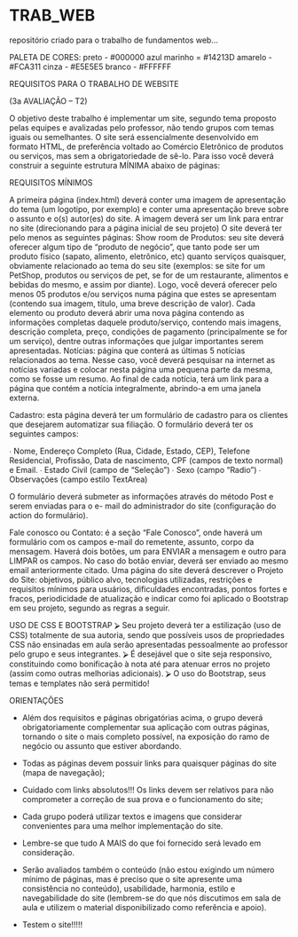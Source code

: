 # TRAB_WEB
repositório criado para o trabalho de fundamentos web...

PALETA DE CORES:
    preto - #000000
    azul marinho = #14213D
    amarelo - #FCA311
    cinza - #E5E5E5
    branco - #FFFFFF


REQUISITOS PARA O TRABALHO DE WEBSITE

(3a AVALIAÇÃO – T2)

O objetivo deste trabalho é implementar um site, segundo tema proposto pelas equipes e avalizadas
pelo professor, não tendo grupos com temas iguais ou semelhantes. O site será essencialmente
desenvolvido em formato HTML, de preferência voltado ao Comércio Eletrônico de produtos ou
serviços, mas sem a obrigatoriedade de sê-lo. Para isso você deverá construir a seguinte estrutura
MÍNIMA abaixo de páginas:

REQUISITOS MÍNIMOS

A primeira página (index.html) deverá conter uma imagem de apresentação do tema (um logotipo,
por exemplo) e conter uma apresentação breve sobre o assunto e o(s) autor(es) do site. A imagem
deverá ser um link para entrar no site (direcionando para a página inicial de seu projeto)
O site deverá ter pelo menos as seguintes páginas:
Show room de Produtos: seu site deverá oferecer algum tipo de “produto de negócio”, que tanto
pode ser um produto físico (sapato, alimento, eletrônico, etc) quanto serviços quaisquer, obviamente
relacionado ao tema do seu site (exemplos: se site for um PetShop, produtos ou serviços de pet, se
for de um restaurante, alimentos e bebidas do mesmo, e assim por diante). Logo, você deverá
oferecer pelo menos 05 produtos e/ou serviços numa página que estes se apresentam (contendo
sua imagem, titulo, uma breve descrição de valor). Cada elemento ou produto deverá abrir uma nova
página contendo as informações completas daquele produto/serviço, contendo mais imagens,
descrição completa, preço, condições de pagamento (principalmente se for um serviço), dentre
outras informações que julgar importantes serem apresentadas.
Notícias: página que conterá as últimas 5 notícias relacionados ao tema. Nesse caso, você deverá
pesquisar na internet as notícias variadas e colocar nesta página uma pequena parte da mesma,
como se fosse um resumo. Ao final de cada notícia, terá um link para a página que contém a notícia
integralmente, abrindo-a em uma janela externa.

Cadastro: esta página deverá ter um formulário de cadastro para os clientes que desejarem
automatizar sua filiação. O formulário deverá ter os seguintes campos:

∙ Nome, Endereço Completo (Rua, Cidade, Estado, CEP), Telefone Residencial,
Profissão, Data de nascimento, CPF (campos de texto normal) e Email.
∙ Estado Civil (campo de “Seleção”)
∙ Sexo (campo “Radio”)
∙ Observações (campo estilo TextArea)

O formulário deverá submeter as informações através do método Post e serem enviadas para o e-
mail do administrador do site (configuração do action do formulário).

Fale conosco ou Contato: é a seção “Fale Conosco”, onde haverá um formulário com os campos
e-mail do remetente, assunto, corpo da mensagem. Haverá dois botões, um para ENVIAR a
mensagem e outro para LIMPAR os campos. No caso do botão enviar, deverá ser enviado ao mesmo
email anteriormente citado.
Uma página do site deverá descrever o Projeto do Site: objetivos, público alvo, tecnologias
utilizadas, restrições e requisitos mínimos para usuários, dificuldades encontradas, pontos fortes e
fracos, periodicidade de atualização e indicar como foi aplicado o Bootstrap em seu projeto, segundo
as regras a seguir.

USO DE CSS E BOOTSTRAP
⮚ Seu projeto deverá ter a estilização (uso de CSS) totalmente de sua autoria, sendo que
possíveis usos de propriedades CSS não ensinadas em aula serão apresentadas
pessoalmente ao professor pelo grupo e seus integrantes.
⮚ É desejável que o site seja responsivo, constituindo como bonificação à nota até para atenuar
erros no projeto (assim como outras melhorias adicionais).
⮚ O uso do Bootstrap, seus temas e templates não será permitido!

ORIENTAÇÕES
- Além dos requisitos e páginas obrigatórias acima, o grupo deverá obrigatoriamente
complementar sua aplicação com outras páginas, tornando o site o mais completo possível,
na exposição do ramo de negócio ou assunto que estiver abordando.
- Todas as páginas devem possuir links para quaisquer páginas do site (mapa de navegação);

- Cuidado com links absolutos!!! Os links devem ser relativos para não comprometer a
correção de sua prova e o funcionamento do site;

- Cada grupo poderá utilizar textos e imagens que considerar convenientes para uma melhor
implementação do site.

- Lembre-se que tudo A MAIS do que foi fornecido será levado em consideração.

- Serão avaliados também o conteúdo (não estou exigindo um número mínimo de páginas, mas
é preciso que o site apresente uma consistência no conteúdo), usabilidade, harmonia, estilo
e navegabilidade do site (lembrem-se do que nós discutimos em sala de aula e utilizem o
material disponibilizado como referência e apoio).

- Testem o site!!!!!

